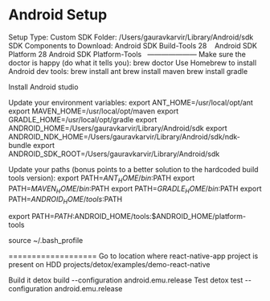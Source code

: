 Android Setup 
==================

Setup Type: Custom
SDK Folder: /Users/gauravkarvir/Library/Android/sdk
SDK Components to Download: 
Android SDK Build-Tools 28
  
Android SDK Platform 28
Android SDK Platform-Tools
 
———————
Make sure the doctor is happy (do what it tells you):
brew doctor
Use Homebrew to install Android dev tools:
brew install ant
brew install maven
brew install gradle


Install Android studio

Update your environment variables:
export ANT_HOME=/usr/local/opt/ant
export MAVEN_HOME=/usr/local/opt/maven
export GRADLE_HOME=/usr/local/opt/gradle
export ANDROID_HOME=/Users/gauravkarvir/Library/Android/sdk
export ANDROID_NDK_HOME=/Users/gauravkarvir/Library/Android/sdk/ndk-bundle
export ANDROID_SDK_ROOT=/Users/gauravkarvir/Library/Android/sdk

Update your paths (bonus points to a better solution to the hardcoded build tools version):
export PATH=$ANT_HOME/bin:$PATH
export PATH=$MAVEN_HOME/bin:$PATH
export PATH=$GRADLE_HOME/bin:$PATH
export PATH=$ANDROID_HOME/tools:$PATH

export PATH=$PATH:$ANDROID_HOME/tools:$ANDROID_HOME/platform-tools

source ~/.bash_profile


===================
Go to location where react-native-app project is present on HDD
projects/detox/examples/demo-react-native


Build it
detox build --configuration android.emu.release
Test
detox test --configuration android.emu.release





